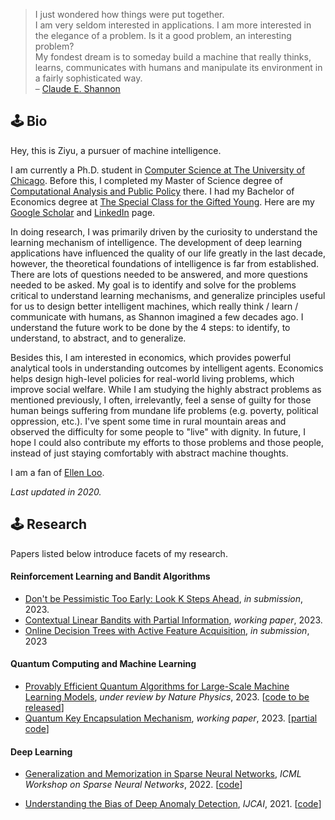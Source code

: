 <!-- # > The economic approach I refer to does not assume that individuals are motivated solely by selfishness or gain.  
# > It is a **method** of analysis, not an assumption about particular motivations.
# > [Gary S. Becker on his Nobel lecture, 1992](https://www.nobelprize.org/uploads/2018/06/becker-lecture.pdf) -->

<!-- # Although perhaps of no practical importance, the question is of theoretical interest, and it is hoped that a satisfactory solution of this problem will act as a wedge in attacking other problems of a similar nature and of greater significance.

# Chemistry has always seemed a little dull to me — too many isolated facts and too few general principles for my taste.

# The fundamental discoveries of such scientists are wonderful achievements in themselves, but would not affect the life of the common man without the intermediate efforts of engineers and inventors―people like Edison, Bell and Marconi.

# I see no limit to the capabilities of machines.

# I have great hopes in this direction for machines that will rival or even surpass the human brain.

# My fondest dream is to someday build a machine that really thinks, learns, communicates with humans and manipulate its environment in a fairly sophisticated way. -->

> I just wondered how things were put together.  
> I am very seldom interested in applications. I am more interested in the elegance of a problem. Is it a good problem, an interesting problem?  
> My fondest dream is to someday build a machine that really thinks, learns, communicates with humans and manipulate its environment in a fairly sophisticated way.    
> – [Claude E. Shannon](https://en.wikipedia.org/wiki/Claude_Shannon)


## 🕹 Bio

Hey, this is Ziyu, a pursuer of machine intelligence.

I am currently a Ph.D. student in [Computer Science at The University of Chicago](https://computerscience.uchicago.edu/). Before this, I completed my Master of Science degree of [Computational Analysis and Public Policy](https://capp.uchicago.edu/) there. I had my Bachelor of Economics degree at [The Special Class for the Gifted Young](https://www.wikiwand.com/en/Special_Class_for_the_Gifted_Young). Here are my [Google Scholar](https://scholar.google.com/citations?user=S2da4LUAAAAJ&hl=en) and [LinkedIn](https://www.linkedin.com/in/ziyuye/) page.

<!-- My research and working experience is available on [LinkedIn](https://www.linkedin.com/in/ziyuye/). My detailed CV is available upon request. -->

In doing research, I was primarily driven by the curiosity to understand the learning mechanism of intelligence. The development of deep learning applications have influenced the quality of our life greatly in the last decade, however, the theoretical foundations of intelligence is far from established. There are lots of questions needed to be answered, and more questions needed to be asked. My goal is to identify and solve for the problems critical to understand learning mechanisms, and generalize principles useful for us to design better intelligent machines, which really think / learn / communicate with humans, as Shannon imagined a few decades ago. I understand the future work to be done by the 4 steps: to identify, to understand, to abstract, and to generalize.

Besides this, I am interested in economics, which provides powerful analytical tools in understanding outcomes by intelligent agents. Economics helps design high-level policies for real-world living problems, which improve social welfare. While I am studying the highly abstract problems as mentioned previously, I often, irrelevantly, feel a sense of guilty for those human beings suffering from mundane life problems (e.g. poverty, political oppression, etc.). I've spent some time in rural mountain areas and observed the difficulty for some people to "live" with dignity. In future, I hope I could also contribute my efforts to those problems and those people, instead of just staying comfortably with abstract machine thoughts.

I am a fan of [Ellen Loo](https://en.wikipedia.org/wiki/Ellen_Joyce_Loo).

*Last updated in 2020.*

## 🕹 Research
Papers listed below introduce facets of my research.
#### Reinforcement Learning and Bandit Algorithms

- [Don't be Pessimistic Too Early: Look K Steps Ahead](), *in submission*, 2023.
- [Contextual Linear Bandits with Partial Information](), *working paper*, 2023.
- [Online Decision Trees with Active Feature Acquisition](), *in submission*, 2023


#### Quantum Computing and Machine Learning
- [Provably Efficient Quantum Algorithms for Large-Scale Machine Learning Models](), *under review by Nature Physics*, 2023. [[code to be released](https://github.com/ZIYU-DEEP/quantum-sparse-training)]
- [Quantum Key Encapsulation Mechanism](), *working paper*, 2023. [[partial code](https://github.com/ZIYU-DEEP/Post-Quantum-Crypto-for-Blockchains)]



#### Deep Learning
- [Generalization and Memorization in Sparse Neural Networks](https://github.com/ZIYU-DEEP/Generalization-and-Memorization-in-Sparse-Training), *ICML Workshop on Sparse Neural Networks*, 2022. [[code](https://github.com/ZIYU-DEEP/Generalization-and-Memorization-in-Sparse-Training)]

- [Understanding the Bias of Deep Anomaly Detection](https://arxiv.org/abs/2105.07346), *IJCAI*, 2021. [[code](https://github.com/ZIYU-DEEP/Bias-in-Deep-Anomaly-Detection-PyTorch)]
